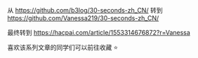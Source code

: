 从 https://github.com/b3log/30-seconds-zh_CN/ 转到 https://github.com/Vanessa219/30-seconds-zh_CN/

最终转到 https://hacpai.com/article/1553314676872?r=Vanessa 

喜欢该系列文章的同学们可以前往收藏 ⭐️
